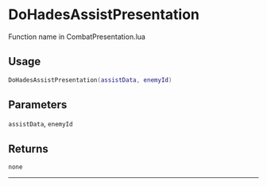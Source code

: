# DoHadesAssistPresentation
Function name in CombatPresentation.lua
## Usage
```lua
DoHadesAssistPresentation(assistData, enemyId)
```
## Parameters
`assistData`, `enemyId`
## Returns
`none`

---